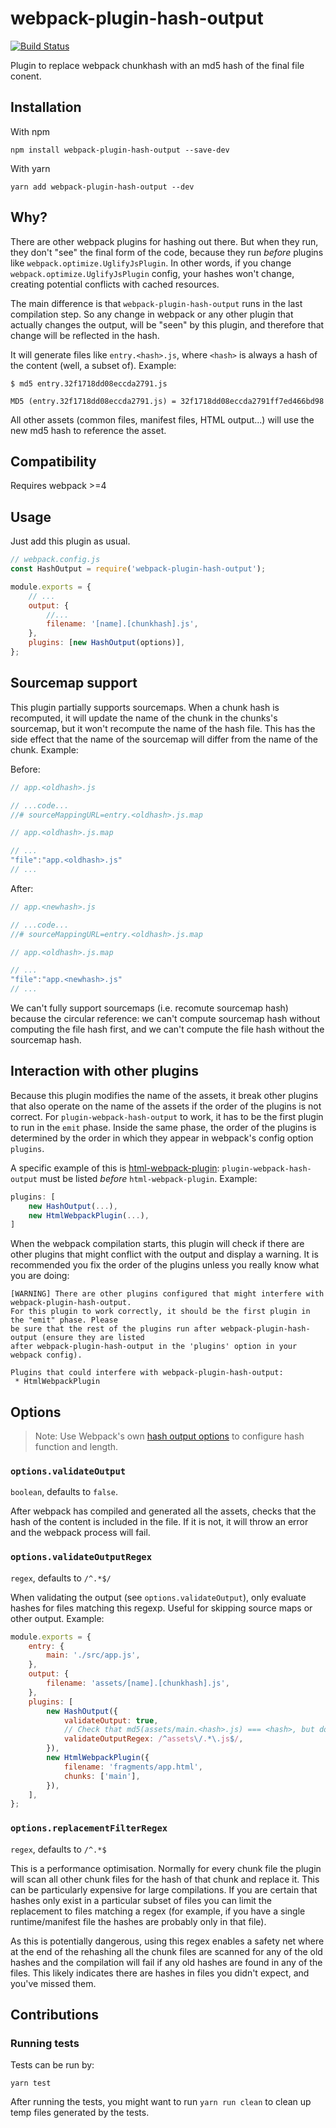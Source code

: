 # webpack-plugin-hash-output

[![Build Status](https://travis-ci.org/scinos/webpack-plugin-hash-output.svg?branch=master)](https://travis-ci.org/scinos/webpack-plugin-hash-output)

Plugin to replace webpack chunkhash with an md5 hash of the final file conent.

## Installation

With npm

```
npm install webpack-plugin-hash-output --save-dev
```

With yarn

```
yarn add webpack-plugin-hash-output --dev
```

## Why?

There are other webpack plugins for hashing out there. But when they run, they don't "see" the final
form of the code, because they run _before_ plugins like `webpack.optimize.UglifyJsPlugin`. In other
words, if you change `webpack.optimize.UglifyJsPlugin` config, your hashes won't change, creating
potential conflicts with cached resources.

The main difference is that `webpack-plugin-hash-output` runs in the last compilation step. So any
change in webpack or any other plugin that actually changes the output, will be "seen" by this
plugin, and therefore that change will be reflected in the hash.

It will generate files like `entry.<hash>.js`, where `<hash>` is always a hash of the content (well,
a subset of). Example:

```
$ md5 entry.32f1718dd08eccda2791.js

MD5 (entry.32f1718dd08eccda2791.js) = 32f1718dd08eccda2791ff7ed466bd98
```

All other assets (common files, manifest files, HTML output...) will use the new md5 hash to
reference the asset.

## Compatibility

Requires webpack >=4

## Usage

Just add this plugin as usual.

```javascript
// webpack.config.js
const HashOutput = require('webpack-plugin-hash-output');

module.exports = {
    // ...
    output: {
        //...
        filename: '[name].[chunkhash].js',
    },
    plugins: [new HashOutput(options)],
};
```

## Sourcemap support

This plugin partially supports sourcemaps. When a chunk hash is recomputed, it will update the name
of the chunk in the chunks's sourcemap, but it won't recompute the name of the hash file. This has
the side effect that the name of the sourcemap will differ from the name of the chunk. Example:

Before:

```javascript
// app.<oldhash>.js

// ...code...
//# sourceMappingURL=entry.<oldhash>.js.map
```

```javascript
// app.<oldhash>.js.map

// ...
"file":"app.<oldhash>.js"
// ...
```

After:

```javascript
// app.<newhash>.js

// ...code...
//# sourceMappingURL=entry.<oldhash>.js.map
```

```javascript
// app.<oldhash>.js.map

// ...
"file":"app.<newhash>.js"
// ...
```

We can't fully support sourcemaps (i.e. recomute sourcemap hash) because the circular reference: we
can't compute sourcemap hash without computing the file hash first, and we can't compute the file
hash without the sourcemap hash.

## Interaction with other plugins

Because this plugin modifies the name of the assets, it break other plugins that also operate on the
name of the assets if the order of the plugins is not correct. For `plugin-webpack-hash-output` to
work, it has to be the first plugin to run in the `emit` phase. Inside the same phase, the order of
the plugins is determined by the order in which they appear in webpack's config option `plugins`.

A specific example of this is
[html-webpack-plugin](https://github.com/jantimon/html-webpack-plugin): `plugin-webpack-hash-output`
must be listed _before_ `html-webpack-plugin`. Example:

```javascript
plugins: [
    new HashOutput(...),
    new HtmlWebpackPlugin(...),
]
```

When the webpack compilation starts, this plugin will check if there are other plugins that might
conflict with the output and display a warning. It is recommended you fix the order of the plugins
unless you really know what you are doing:

```
[WARNING] There are other plugins configured that might interfere with webpack-plugin-hash-output.
For this plugin to work correctly, it should be the first plugin in the "emit" phase. Please
be sure that the rest of the plugins run after webpack-plugin-hash-output (ensure they are listed
after webpack-plugin-hash-output in the 'plugins' option in your webpack config).

Plugins that could interfere with webpack-plugin-hash-output:
 * HtmlWebpackPlugin
```

## Options

> Note: Use Webpack's own
> [hash output options](https://webpack.js.org/configuration/output/#output-hashfunction) to
> configure hash function and length.

### `options.validateOutput`

`boolean`, defaults to `false`.

After webpack has compiled and generated all the assets, checks that the hash of the content is
included in the file. If it is not, it will throw an error and the webpack process will fail.

### `options.validateOutputRegex`

`regex`, defaults to `/^.*$/`

When validating the output (see `options.validateOutput`), only evaluate hashes for files matching
this regexp. Useful for skipping source maps or other output. Example:

```javascript
module.exports = {
    entry: {
        main: './src/app.js',
    },
    output: {
        filename: 'assets/[name].[chunkhash].js',
    },
    plugins: [
        new HashOutput({
            validateOutput: true,
            // Check that md5(assets/main.<hash>.js) === <hash>, but doesn't check fragments/app.html
            validateOutputRegex: /^assets\/.*\.js$/,
        }),
        new HtmlWebpackPlugin({
            filename: 'fragments/app.html',
            chunks: ['main'],
        }),
    ],
};
```

### `options.replacementFilterRegex`

`regex`, defaults to `/^.*$`

This is a performance optimisation. Normally for every chunk file the plugin will scan all other
chunk files for the hash of that chunk and replace it. This can be particularly expensive for large
compilations. If you are certain that hashes only exist in a particular subset of files you can
limit the replacement to files matching a regex (for example, if you have a single runtime/manifest
file the hashes are probably only in that file).

As this is potentially dangerous, using this regex enables a safety net where at the end of the
rehashing all the chunk files are scanned for any of the old hashes and the compilation will fail if
any old hashes are found in any of the files. This likely indicates there are hashes in files you
didn't expect, and you've missed them.

## Contributions

### Running tests

Tests can be run by:

```
yarn test
```

After running the tests, you might want to run `yarn run clean` to clean up temp files generated by
the tests.
